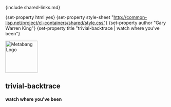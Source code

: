 {include shared-links.md}

{set-property html yes}
{set-property style-sheet "http://common-lisp.net/project/cl-containers/shared/style.css"}
{set-property author "Gary Warren King"}
{set-property title "trivial-backtrace | watch where you've been"}

 [devel-list]: http://common-lisp.net/cgi-bin/mailman/listinfo/trivial-backtrace-devel
 [cliki-home]: http://www.cliki.net//trivial-backtrace
 [tarball]: http://common-lisp.net/project/trivial-backtrace/trivial-backtrace.tar.gz
  
<div id="header">
	<span class="logo"><a href="http://www.metabang.com/" title="metabang.com"><img src="http://common-lisp.net/project/cl-containers/shared/metabang-2.png" title="metabang.com" width="100" alt="Metabang Logo" /></a></span>

## trivial-backtrace

#### watch where you've been

</div>
